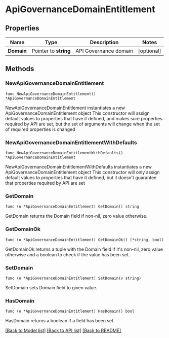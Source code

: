 # ApiGovernanceDomainEntitlement

## Properties

Name | Type | Description | Notes
------------ | ------------- | ------------- | -------------
**Domain** | Pointer to **string** | API Governance domain | [optional] 

## Methods

### NewApiGovernanceDomainEntitlement

`func NewApiGovernanceDomainEntitlement() *ApiGovernanceDomainEntitlement`

NewApiGovernanceDomainEntitlement instantiates a new ApiGovernanceDomainEntitlement object
This constructor will assign default values to properties that have it defined,
and makes sure properties required by API are set, but the set of arguments
will change when the set of required properties is changed

### NewApiGovernanceDomainEntitlementWithDefaults

`func NewApiGovernanceDomainEntitlementWithDefaults() *ApiGovernanceDomainEntitlement`

NewApiGovernanceDomainEntitlementWithDefaults instantiates a new ApiGovernanceDomainEntitlement object
This constructor will only assign default values to properties that have it defined,
but it doesn't guarantee that properties required by API are set

### GetDomain

`func (o *ApiGovernanceDomainEntitlement) GetDomain() string`

GetDomain returns the Domain field if non-nil, zero value otherwise.

### GetDomainOk

`func (o *ApiGovernanceDomainEntitlement) GetDomainOk() (*string, bool)`

GetDomainOk returns a tuple with the Domain field if it's non-nil, zero value otherwise
and a boolean to check if the value has been set.

### SetDomain

`func (o *ApiGovernanceDomainEntitlement) SetDomain(v string)`

SetDomain sets Domain field to given value.

### HasDomain

`func (o *ApiGovernanceDomainEntitlement) HasDomain() bool`

HasDomain returns a boolean if a field has been set.


[[Back to Model list]](../README.md#documentation-for-models) [[Back to API list]](../README.md#documentation-for-api-endpoints) [[Back to README]](../README.md)


